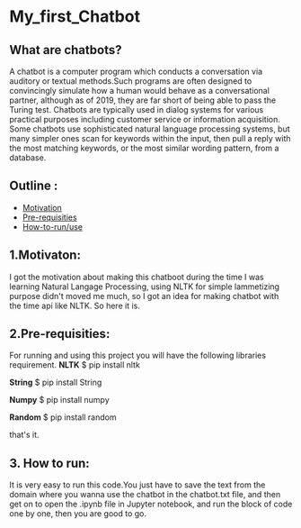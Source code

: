 # My_first_Chatbot

## What are chatbots?
A chatbot is a computer program which conducts a conversation via auditory or textual methods.Such programs are often designed to convincingly simulate how a human would behave as a conversational partner, although as of 2019, they are far short of being able to pass the Turing test. Chatbots are typically used in dialog systems for various practical purposes including customer service or information acquisition. Some chatbots use sophisticated natural language processing systems, but many simpler ones scan for keywords within the input, then pull a reply with the most matching keywords, or the most similar wording pattern, from a database. 

## Outline :
* [Motivation](#motivation)
* [Pre-requisities](#pre_requisities)
* [How-to-run/use](#How_to_use)

## 1.Motivaton:
I got the motivation about making this chatboot during the time I was learning Natural Langage Processing, using NLTK for simple lammetizing purpose didn't moved me much, so I got an idea for making chatbot with the time api like NLTK. So here it is.

## 2.Pre-requisities:
For running and using this project you will have the following libraries requirement.
**NLTK**
                                      $ pip install nltk
                                      
**String**
                                      $ pip install String
                                      
**Numpy**
                                      $ pip install numpy
                                      
**Random**
                                      $ pip install random
                                      
that's it.
## 3. How to run: 
It is very easy to run this code.You just have to save the text from the domain where you wanna use the chatbot in the chatbot.txt file, and then get on to open the .ipynb file in Jupyter notebook, and run the block of code one by one, then you are good to go.
